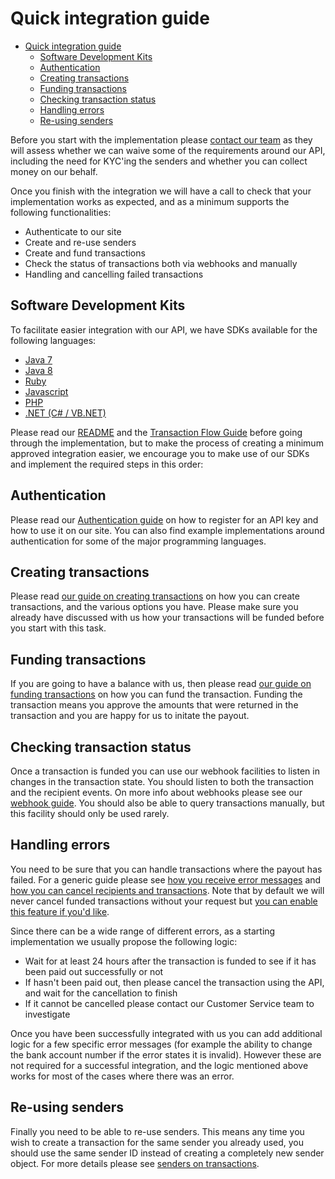 # Quick integration guide

- [Quick integration guide](#quick-integration-guide)
  - [Software Development Kits](#software-development-kits)
  - [Authentication](#authentication)
  - [Creating transactions](#creating-transactions)
  - [Funding transactions](#funding-transactions)
  - [Checking transaction status](#checking-transaction-status)
  - [Handling errors](#handling-errors)
  - [Re-using senders](#re-using-senders)


Before you start with the implementation please [contact our team](mailto:info@bitpesa.co) as they will assess whether we can waive some of the requirements around our API, including the need for KYC'ing the senders and whether you can collect money on our behalf.

Once you finish with the integration we will have a call to check that your implementation works as expected, and as a minimum supports the following functionalities:

* Authenticate to our site
* Create and re-use senders
* Create and fund transactions
* Check the status of transactions both via webhooks and manually
* Handling and cancelling failed transactions

## Software Development Kits

To facilitate easier integration with our API, we have SDKs available for the following languages:

- [Java 7](sdks/java7.md)
- [Java 8](sdks/java8.md)
- [Ruby](sdks/ruby.md)
- [Javascript](sdks/javascript.md)
- [PHP](sdks/php.md)
- [.NET (C# / VB.NET)](sdks/dotnet.md)

Please read our [README](README.md) and the [Transaction Flow Guide](transaction-flow.md) before going through the implementation, but to make the process of creating a minimum approved integration easier, we encourage you to make use of our SDKs and implement the required steps in this order:

## Authentication

Please read our [Authentication guide](authentication.md) on how to register for an API key and how to use it on our site. You can also find example implementations around authentication for some of the major programming languages.

## Creating transactions

Please read [our guide on creating transactions](transaction-flow.md#creating-transactions)
 on how you can create transactions, and the various options you have. Please make sure you already have discussed with us how your transactions will be funded before you start with this task.

## Funding transactions

If you are going to have a balance with us, then please read [our guide on funding transactions](transaction-flow.md#funding-transactions) on how you can fund the transaction. Funding the transaction means you approve the amounts that were returned in the transaction and you are happy for us to initate the payout.

## Checking transaction status

Once a transaction is funded you can use our webhook facilities to listen in changes in the transaction state. You should listen to both the transaction and the recipient events. On more info about webhooks please see our [webhook guide](README.md#webhooks). You should also be able to query transactions manually, but this facility should only be used rarely.

## Handling errors

You need to be sure that you can handle transactions where the payout has failed. For a generic guide please see [how you receive error messages](transaction-flow.md#receiving-error-messages) and [how you can cancel recipients and transactions](transaction-flow.md#cancelling-recipients-and-transactions). Note that by default we will never cancel funded transactions without your request but [you can enable this feature if you'd like](additional-features.md#auto-cancellation-and-refund-of-transactions).

Since there can be a wide range of different errors, as a starting implementation we usually propose the following logic:

* Wait for at least 24 hours after the transaction is funded to see if it has been paid out successfully or not
* If hasn't been paid out, then please cancel the transaction using the API, and wait for the cancellation to finish
* If it cannot be cancelled please contact our Customer Service team to investigate

Once you have been successfully integrated with us you can add additional logic for a few specific error messages (for example the ability to change the bank account number if the error states it is invalid). However these are not required for a successful integration, and the logic mentioned above works for most of the cases where there was an error.

## Re-using senders

Finally you need to be able to re-use senders. This means any time you wish to create a transaction for the same sender you already used, you should use the same sender ID instead of creating a completely new sender object. For more details please see [senders on transactions](transaction-flow.md#sender).
